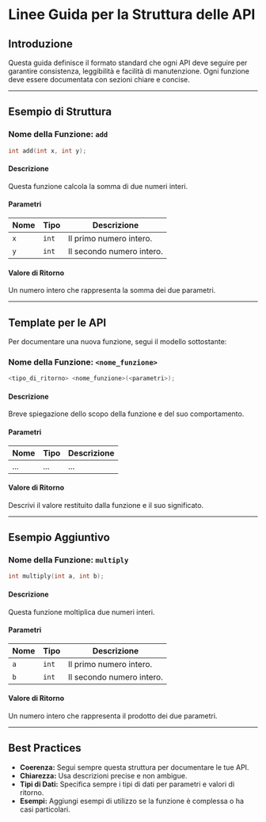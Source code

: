 
# Linee Guida per la Struttura delle API

## Introduzione

Questa guida definisce il formato standard che ogni API deve seguire per garantire consistenza, leggibilità e facilità di manutenzione. Ogni funzione deve essere documentata con sezioni chiare e concise.

---

## Esempio di Struttura

### Nome della Funzione: `add`

```cpp
int add(int x, int y);
```

#### **Descrizione**
Questa funzione calcola la somma di due numeri interi.

#### **Parametri**
| Nome | Tipo   | Descrizione                |
|------|--------|----------------------------|
| `x`  | `int`  | Il primo numero intero.    |
| `y`  | `int`  | Il secondo numero intero.  |

#### **Valore di Ritorno**
Un numero intero che rappresenta la somma dei due parametri.

---

## Template per le API

Per documentare una nuova funzione, segui il modello sottostante:

### Nome della Funzione: `<nome_funzione>`

```cpp
<tipo_di_ritorno> <nome_funzione>(<parametri>);
```

#### **Descrizione**
Breve spiegazione dello scopo della funzione e del suo comportamento.

#### **Parametri**
| Nome | Tipo   | Descrizione                |
|------|--------|----------------------------|
| ...  | ...    | ...                        |

#### **Valore di Ritorno**
Descrivi il valore restituito dalla funzione e il suo significato.

---

## Esempio Aggiuntivo

### Nome della Funzione: `multiply`

```cpp
int multiply(int a, int b);
```

#### **Descrizione**
Questa funzione moltiplica due numeri interi.

#### **Parametri**
| Nome | Tipo   | Descrizione                |
|------|--------|----------------------------|
| `a`  | `int`  | Il primo numero intero.    |
| `b`  | `int`  | Il secondo numero intero.  |

#### **Valore di Ritorno**
Un numero intero che rappresenta il prodotto dei due parametri.

---

## Best Practices
- **Coerenza:** Segui sempre questa struttura per documentare le tue API.
- **Chiarezza:** Usa descrizioni precise e non ambigue.
- **Tipi di Dati:** Specifica sempre i tipi di dati per parametri e valori di ritorno.
- **Esempi:** Aggiungi esempi di utilizzo se la funzione è complessa o ha casi particolari.


